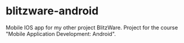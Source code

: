 # blitzware-android
Mobile IOS app for my other project BlitzWare. Project for the course "Mobile Application Development: Android".
